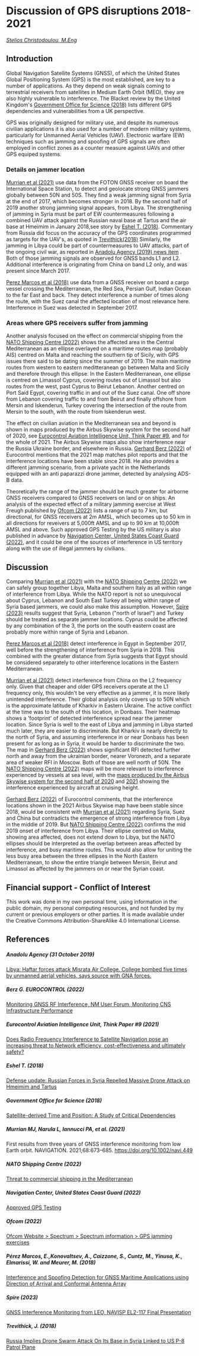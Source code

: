 # Discussion of GPS disruptions 2018-2021
[_Stelios Christodoulou, M.Eng_](https://github.com/stelios-c)
## Introduction

Global Navigation Satellite Systems (GNSS), of which the United States Global Positioning System (GPS) is the most established, are key to a number of applications. As they depend on weak signals coming to terrestrial receivers from satellites in Medium Earth Orbit (MEO), they are also highly vulnerable to interference. The Blacket review by the United Kingdom's [Government Office for Science (2018)](#Government-Office-for-Science-(2018)) lists different GPS dependencies and vulnerabilities from a UK perspective.  

GPS was originally designed for military use, and despite its numerous civilian applications it is also used for a number of modern military systems, particularly for Unmanned Aerial Vehicles (UAV). Electronic warfare (EW) techniques such as jamming and spoofing of GPS signals are often employed in conflict zones as a counter measure against UAVs and other GPS equiped systems. 

### Details on jammer location
[Murrian et al (2021)](#Murrian-MJ,-Narula-L,-Iannucci-PA,-et-al.-(2021)) use data from the FOTON GNSS receiver on board the International Space Station, to detect and geolocate strong GNSS jammers globally between 50N and 50S. They find a weak jamming signal from Syria at the end of 2017, which becomes stronger in 2018. By the second half of 2019 another strong jamming signal appears, from Libya. The strengthening of jamming in Syria must be part of EW countermeasures following a combined UAV attack against the Russian naval base at Tartus and the air base at Hmeimim in January 2018,see story by [Eshel T. (2018)](#Eshel-T.-(2018)). Commentary from Russia did focus on the accuracy of the GPS coordinates programmed as targets for the UAV's, as quoted in [Trevithick(2018)](#Trevithick,-J.-(2018)) Similarly, the jamming in Libya could be part of countermeasures to UAV attacks, part of the ongoing civil war, as reported in [Anadolu Agency (2019) news item](#Anadolu-Agency-(31-October-2019)) . Both of those jamming signals are observed for GNSS bands L1 and L2. Additional interference is originating from China on band L2 only, and was present since March 2017.

[Perez Marcos et al (2018)](#Pérez-Marcos,-E.,Konovaltsev,-A.,-Caizzone,-S.,-Cuntz,-M.,-Yinusa,-K.,-Elmarissi,-W.-and-Meurer,-M.-(2018)) use data from a GNSS receiver on board a cargo vessel crossing the Mediterranean, the Red Sea, Persian Gulf, Indian Ocean to the far East and back. They detect interference a number of times along the route, with the Suez canal the affected location of most relevance here. Interference in Suez was detected in September 2017.

### Areas where GPS receivers suffer from jamming
Another analysis focused on the effect on commercial shipping from the [NATO Shipping Centre (2022)](#NATO-Shipping-Centre-(2022)) shows the affected area in the Central Mediterranean as an ellipse overlayed on a maritime routes map (probably AIS) centred on Malta and reaching the southern tip of Sicily, with GPS issues there said to be dating since the summer of 2019. The main maritime routes from western to eastern meditteranean go between Malta and Sicily and therefore through this ellipse.  In the Eastern Mediterranean, one ellipse is centred on Limassol Cyprus, covering routes out of Limassol but also routes from the west, past Cyprus to Beirut Lebanon. Another centred on Port Said Egypt, covering traffic in and out of the Suez canal. One off shore from Lebanon covering traffic to and from Beirut and finally offshore from Mersin and Iskenderun, Turkey covering the intersection of the route from Mersin to the south, with the route from Iskenderun west.

The effect on civilian aviation in the Mediterranean sea and beyond is shown in maps produced by the Airbus Skywise system for the second half of 2020, see [Eurocontrol Aviation Intelligence Unit, Think Paper #9](#Eurocontrol-Aviation-Intelligence-Unit,-Think-Paper-#9-(2021)), and for the whole of 2021. The Airbus Skywise maps also show interference near the Russia Ukraine border, and elsewhere in Russia. [Gerhard Berz (2022)](#Berz-G.-EUROCONTROL-(2022)) of Eurocontrol mentions that the 2021 map matches pilot reports and that the interference locations have been stable since 2018. He also provides a different jamming scenario, from a private yacht in the Netherlands equipped with an anti paparazzi drone jammer, detected by analysing ADS-B data. 

Theoretically the range of the jammer should be much greater for airborne GNSS receivers compared to GNSS receivers on land or on ships. An analysis of the expected effect of a military jamming exercise at West Freugh published by [Ofcom (2022)](#Ofcom-(2022)) lists a range of up to 7 km, but directional, for GNSS receivers at 2m AMSL, which becomes  up to 50 km in all directions for reveivers at 5,000ft AMSL and up to 90 km at 10,000ft AMSL and above. Such approved GPS Testing by the US military is also published in advance by [Navigation Center, United States Coast Guard (2022)](#Navigation-Center,-United-States-Coast-Guard-(2022)), and it could be one of the sources of interference in US territory along with the use of illegal jammers by civilians. 

## Discussion

Comparing [Murrian et al (2021)](#Murrian-MJ,-Narula-L,-Iannucci-PA,-et-al.-(2021)) with the [NATO Shipping Centre (2022)](#NATO-Shipping-Centre-(2022)) we can safely group together Libya, Malta and southern Italy as all within range of interference from Libya. While the NATO report is not so unequivocal about Cyprus, Lebanon and South East Turkey all being within range of Syria based jammers, we could also make this assumption. However, [Spire (2023)](#Spire-(2023)) results suggest that Syria, Lebanon ("north of Israel") and Turkey should be treated as separate jammer locations. Cyprus could be affected by any combination of the 3, the ports on the south eastern coast are probably more within range of Syria and Lebanon.

[Perez Marcos et al (2018)](#Pérez-Marcos,-E.,Konovaltsev,-A.,-Caizzone,-S.,-Cuntz,-M.,-Yinusa,-K.,-Elmarissi,-W.-and-Meurer,-M.-(2018)) detect interference in Egypt in September 2017, well before the strengthening of interference from Syria in 2018. This combined with the greater distance from Syria suggests that Egypt should be considered separately to other interference locations in the Eastern Mediterranean.

[Murrian et al (2021)](#Murrian-MJ,-Narula-L,-Iannucci-PA,-et-al.-(2021)) detect interference from China on the L2 frequency only. Given that cheaper and older GPS receivers operate at the L1 frequency only, this wouldn't be very effective as a jammer, it is more likely unintended interference. Their global analysis only covers up to 50N which is the approximate latitude of Kharkiv in Eastern Ukraine. The active conflict at the time was to the south of this location, in Donbass. Their heatmap shows a 'footprint' of detected interference spread near the jammer location. Since Syria is well to the east of Libya and jamming in Libya started much later, they are easier to discriminate. But Kharkiv is nearly directly to the north of Syria, and assuming interference in or near Donbass has been present for as long as in Syria, it would be harder to discriminate the two. The map in [Gerhard Berz (2022)](#Berz-G.-EUROCONTROL-(2022)) shows significant RFI detected further north and away from the ukrainian border, nearer Voronezh, and a separate area of weaker RFI in Moscow. Both of those are well north of 50N. The [NATO Shipping Centre (2022)](#NATO-Shipping-Centre-(2022)) maps will be more relevant to interference experienced by vessels at sea level, with the [maps produced by the Airbus Skywise system for the second half of 2020](#Eurocontrol-Aviation-Intelligence-Unit,-Think-Paper-#9-(2021)) and [2021](#Berz-G.-EUROCONTROL-(2022)) showing the interference experienced by aircraft at cruising height.

[Gerhard Berz (2022)](#Berz-G.-EUROCONTROL-(2022)) of Eurocontrol comments, that the interference locations shown in the 2021 Airbus Skywise map have been stable since 2018, would be consistent with [Murrian et al (2021)](#Murrian-MJ,-Narula-L,-Iannucci-PA,-et-al.-(2021)) regarding Syria, Suez and China but contradicts the emergence of strong interference from Libya in the middle of 2019. But [NATO Shipping Centre (2022)](#NATO-Shipping-Centre-(2022)) confirms the mid 2019 onset of interference from Libya. Their ellipse centred on Malta, showing area affected, does not extend down to Libya, but the NATO ellipses should be interpreted as the overlap between areas affected by interference, and busy maritime routes. This would also allow for uniting the less busy area between the three ellipses in the North Eastern Mediterranean, to show the entire triangle between Mersin, Beirut and Limassol as affected by the jammers on or near the Syrian coast.

## Financial support - Conflict of Interest

This work was done in my own personal time, using information in the public domain, my personal computing resources, and not funded by my current or previous employers or other parties. It is made available under the Creative Commons Attribution-ShareAlike 4.0 International License.

## References

##### Anadolu Agency (31 October 2019) 
[Libya: Haftar forces attack Misrata Air College. College bombed five times by unmanned aerial vehicles, says source with GNA forces.](https://www.aa.com.tr/en/africa/libya-haftar-forces-attack-misrata-air-college/1631348)

##### Berz G. EUROCONTROL (2022) 
[Monitoring GNSS RF Interference, NM User Forum, Monitoring CNS Infrastructure Performance](https://www.eurocontrol.int/sites/default/files/2022-02/eurocontrol-nm-user-forum-gerhard-berz.pdf)
  

##### Eurocontrol Aviation Intelligence Unit, Think Paper #9 (2021) 
[Does Radio Frequency Interference to Satellite Navigation pose an increasing threat to Network efficiency, cost-effectiveness and ultimately safety?](https://www.eurocontrol.int/publication/eurocontrol-think-paper-9-radio-frequency-interference-satellite-navigation-active)

##### Eshel T. (2018)
[Defense update: Russian Forces in Syria Repelled Massive Drone Attack on Hmeimim and Tartus](https://defense-update.com/20180108_uav_attack.html)

##### Government Office for Science (2018) 
[Satellite-derived Time and Position: A Study of Critical Dependencies](https://www.gov.uk/government/publications/satellite-derived-time-and-position-blackett-review)

##### Murrian MJ, Narula L, Iannucci PA, et al. (2021)
First results from three years of GNSS interference monitoring from low Earth orbit. NAVIGATION. 2021;68:673–685. https://doi.org/10.1002/navi.449

##### NATO Shipping Centre (2022)
[Threat to commercial shipping in the Mediterranean](https://shipping.nato.int/nsc/operations/news/2021/threat-to-commercial-shipping-in-the-mediterranean)

##### Navigation Center, United States Coast Guard (2022)
[Approved GPS Testing](https://navcen.uscg.gov/sites/default/files/pdf/gps/GPS_Interference.pdf)

##### Ofcom (2022) 
[Ofcom Website > Spectrum > Spectrum information > GPS jamming exercises](https://web.archive.org/web/20220121015758/https://www.ofcom.org.uk/spectrum/information/gps-jamming-exercises)

##### Pérez Marcos, E.,Konovaltsev, A., Caizzone, S., Cuntz, M., Yinusa, K., Elmarissi, W. and Meurer, M. (2018) 
[Interference and Spoofing Detection for GNSS Maritime Applications using Direction of Arrival and Conformal Antenna Array](https://elib.dlr.de/127019/1/E2_PerezMarcos_Emilio_final.pdf)

##### Spire (2023)
[GNSS Interference Monitoring from LEO, NAVISP EL2-117 Final Presentation](https://navisp.esa.int/uploads/files/project_documents/NAVISP%20EL2-117%20Presentation%20Final%20(1).pdf?v=413045)

##### Trevithick, J. (2018)
[Russia Implies Drone Swarm Attack On Its Base in Syria Linked to US P-8 Patrol Plane](https://www.thedrive.com/the-war-zone/17527/russia-is-trying-to-link-the-drone-swarm-attack-in-syria-to-a-us-p-8-patrol-plane)

